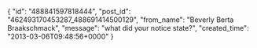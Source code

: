  {
   "id": "488841597818444",
   "post_id": "462493170453287_488691414500129",
   "from_name": "Beverly Berta Braakschmack",
   "message": "what did your notice state?",
   "created_time": "2013-03-06T09:48:56+0000"
 }
